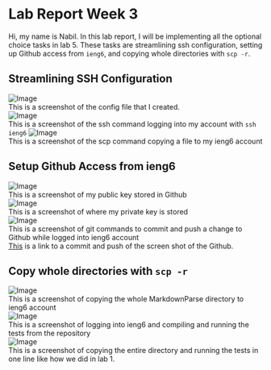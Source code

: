 # Lab Report Week 3
Hi, my name is Nabil. In this lab report, I will be implementing all the optional choice tasks in lab 5. These tasks are streamlining ssh configuration, setting up Github access from `ieng6`, and copying whole directories with `scp -r`. 
## Streamlining SSH Configuration
 ![Image]()\
This is a screenshot of the config file that I created. \
![Image]()\
This is a screenshot of the ssh command logging into my account with `ssh ieng6`
![Image]()\
This is a screenshot of the scp command copying a file to my ieng6 account
## Setup Github Access from ieng6
![Image]()\
This is a screenshot of my public key stored in Github\
![Image]()\
This is a screenshot of where my private key is stored \
![Image]()\
This is a screenshot of git commands to commit and push a change to Github while logged into ieng6 account\
[This]() is a link to a commit and push of the screen shot of the Github.
## Copy whole directories with `scp -r`
![Image]()\
This is a screenshot of copying the whole MarkdownParse directory to ieng6 account \
![Image]() \
This is a screenshot of logging into ieng6 and compiling and running the tests from the repository \
![Image]()\
This is a screenshot of copying the entire directory and running the tests in one line like how we did in lab 1. 